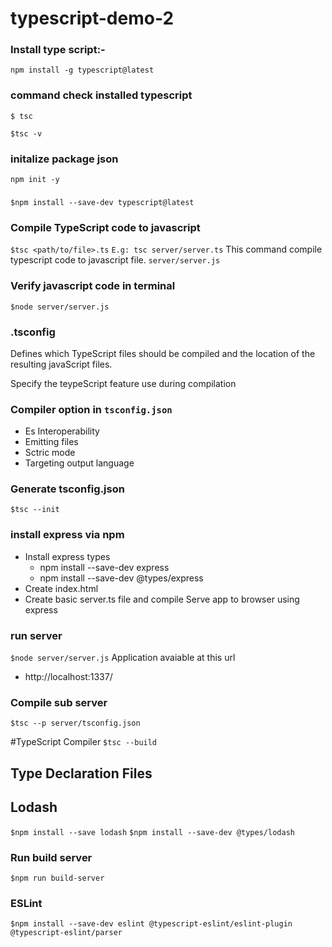 # typescript-demo-2


### Install type script:-
 `npm install -g typescript@latest`

### command check installed typescript
`$ tsc`

`$tsc -v`

### initalize package json
`npm init -y`

### 
`$npm install --save-dev typescript@latest `

### Compile TypeScript code to javascript
`$tsc <path/to/file>.ts`
`E.g: tsc server/server.ts`
This command compile typescript code to javascript file.
`server/server.js`

### Verify javascript code in terminal
`$node server/server.js`

### .tsconfig
Defines which TypeScript files should be compiled and the location of the resulting javaScript files.

Specify the teypeScript feature use during compilation 

### Compiler option in `tsconfig.json`
- Es Interoperability
- Emitting files
- Sctric mode
- Targeting output language 

### Generate tsconfig.json
`$tsc --init`

### install express via npm
- Install express types 
  - npm install --save-dev express
  - npm install --save-dev @types/express
- Create index.html
- Create basic server.ts file and compile 
Serve app to browser using express

### run server
`$node server/server.js`
Application avaiable at this url
- http://localhost:1337/

### Compile sub server
`$tsc --p server/tsconfig.json`

#TypeScript Compiler
`$tsc --build`

## Type Declaration Files

## Lodash
`$npm install --save lodash`
`$npm install --save-dev @types/lodash`

### Run build server
`$npm run build-server`

### ESLint
`$npm install --save-dev eslint @typescript-eslint/eslint-plugin @typescript-eslint/parser`
